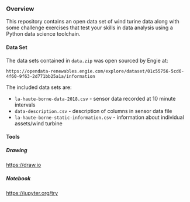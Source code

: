 ### Overview
This repository contains an open data set of wind turine data along with some challenge exercises that test your skills in data analysis using a Python data science toolchain.


#### Data Set
The data sets contained in `data.zip` was open sourced by Engie at:

`https://opendata-renewables.engie.com/explore/dataset/01c55756-5cd6-4f60-9f63-2d771bb25a1a/information`

The included data sets are:
- `la-haute-borne-data-2018.csv` - sensor data recorded at 10 minute intervals
- `data-description.csv` - description of columns in sensor data file
- `la-haute-borne-static-information.csv` - information about individual assets/wind turbine


#### Tools

##### Drawing
https://draw.io

##### Notebook
https://jupyter.org/try
